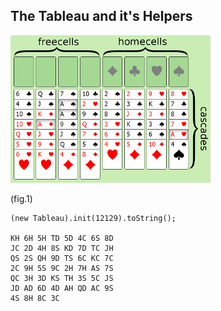 ## The Tableau and it's Helpers

<img src='layout.png'>

(fig.1)

```
(new Tableau).init(12129).toString();

KH 6H 5H TD 5D 4C 6S 8D 
JC 2D 4H 8S KD 7D TC JH 
QS 2S QH 9D TS 6C KC 7C 
2C 9H 5S 9C 2H 7H AS 7S 
QC 3H 3D KS TH 3S 5C JS 
JD AD 6D 4D AH QD AC 9S 
4S 8H 8C 3C
```
